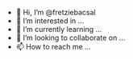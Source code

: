 - 👋 Hi, I’m @fretziebacsal
- 👀 I’m interested in ...
- 🌱 I’m currently learning ...
- 💞️ I’m looking to collaborate on ...
- 📫 How to reach me ...

<!---
fretziebacsal/fretziebacsal is a ✨ special ✨ repository because its `README.md` (this file) appears on your GitHub profile.
You can click the Preview link to take a look at your changes.
--->
